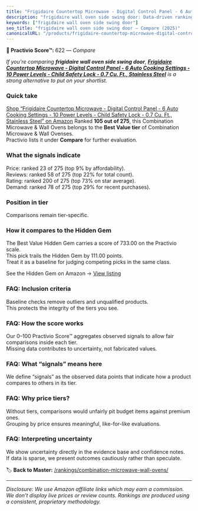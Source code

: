 ```yaml
---
title: "Frigidaire Countertop Microwave - Digital Control Panel - 6 Auto Cooking Settings - 10 Power Levels - Child Safety Lock - 0.7 Cu. Ft., Stainless Steel"
description: "frigidaire wall oven side swing door: Data-driven ranking using the Practivio Score™. Positioned by quality, value, demand, findability, momentum."
keywords: ["frigidaire wall oven side swing door"]
seo_title: "frigidaire wall oven side swing door — Compare (2025)"
canonicalURL: "/products/frigidaire-countertop-microwave-digital-control-panel-6-auto-cooking-settings-10-power-levels-child-safety-lock-07-cu-ft-stainless-steel-B002UXQ5BS/"
---
```


**🛒 Practivio Score™:** 622 — _Compare_


*If you're comparing **frigidaire wall oven side swing door**, **[Frigidaire Countertop Microwave - Digital Control Panel - 6 Auto Cooking Settings - 10 Power Levels - Child Safety Lock - 0.7 Cu. Ft., Stainless Steel](https://www.amazon.com/dp/B002UXQ5BS?tag=practivio-20)** is a strong alternative to put on your shortlist.*
### Quick take
[Shop “Frigidaire Countertop Microwave - Digital Control Panel - 6 Auto Cooking Settings - 10 Power Levels - Child Safety Lock - 0.7 Cu. Ft., Stainless Steel” on Amazon](https://www.amazon.com/dp/B002UXQ5BS?tag=practivio-20)
Ranked **105 out of 275**, this Combination Microwave & Wall Ovens belongs to the **Best Value tier** of Combination Microwave & Wall Ovenses.  
Practivio lists it under **Compare** for further evaluation.

### What the signals indicate
Price: ranked 23 of 275 (top 9% by affordability).  
Reviews: ranked 58 of 275 (top 22% for total count).  
Rating: ranked 200 of 275 (top 73% on star average).  
Demand: ranked 78 of 275 (top 29% for recent purchases).

### Position in tier
Comparisons remain tier-specific.

### How it compares to the Hidden Gem
The Best Value Hidden Gem carries a score of 733.00 on the Practivio scale.  
This pick trails the Hidden Gem by 111.00 points.  
Treat it as a baseline for judging competing picks in the same class.  

See the Hidden Gem on Amazon → [View listing](https://www.amazon.com/dp/B0DY11H2PJ?tag=practivio-20)

### FAQ: Inclusion criteria
Baseline checks remove outliers and unqualified products.  
This protects the integrity of the tiers you see.

### FAQ: How the score works
Our 0–100 Practivio Score™ aggregates observed signals to allow fair comparisons inside each tier.  
Missing data contributes to uncertainty, not fabricated values.

### FAQ: What “signals” means here
We define “signals” as the observed data points that indicate how a product compares to others in its tier.

### FAQ: Why price tiers?
Without tiers, comparisons would unfairly pit budget items against premium ones.  
Grouping by price ensures meaningful, like-for-like evaluations.

### FAQ: Interpreting uncertainty
We show uncertainty directly in the evidence base and confidence notes.  
If data is sparse, we present outcomes cautiously rather than speculate.

<!-- Missing template for Compare/CompareWithinPriceClass -->


🏷️ **Back to Master:** [/rankings/combination-microwave-wall-ovens/](/rankings/combination-microwave-wall-ovens/)

---
_Disclosure: We use Amazon affiliate links which may earn a commission. We don’t display live prices or review counts. Rankings are produced using a consistent, proprietary methodology._
